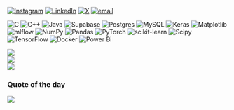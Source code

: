 [![Instagram](https://img.shields.io/badge/Instagram-%23E4405F.svg?logo=Instagram&logoColor=white)](https://instagram.com/jadalaouie) [![LinkedIn](https://img.shields.io/badge/LinkedIn-%230077B5.svg?logo=linkedin&logoColor=white)](https://www.linkedin.com/in/jad-alaouie/) [![X](https://img.shields.io/badge/X-black.svg?logo=X&logoColor=white)](https://x.com/JadAlaouie) [![email](https://img.shields.io/badge/Email-D14836?logo=gmail&logoColor=white)](mailto:jadalaouie@gmail.com) 

<!-- Snake Game Repo View -->



![C](https://img.shields.io/badge/c-%2300599C.svg?style=for-the-badge&logo=c&logoColor=white) ![C++](https://img.shields.io/badge/c++-%2300599C.svg?style=for-the-badge&logo=c%2B%2B&logoColor=white) ![Java](https://img.shields.io/badge/java-%23ED8B00.svg?style=for-the-badge&logo=openjdk&logoColor=white) ![Supabase](https://img.shields.io/badge/Supabase-3ECF8E?style=for-the-badge&logo=supabase&logoColor=white) ![Postgres](https://img.shields.io/badge/postgres-%23316192.svg?style=for-the-badge&logo=postgresql&logoColor=white) ![MySQL](https://img.shields.io/badge/mysql-4479A1.svg?style=for-the-badge&logo=mysql&logoColor=white) ![Keras](https://img.shields.io/badge/Keras-%23D00000.svg?style=for-the-badge&logo=Keras&logoColor=white) ![Matplotlib](https://img.shields.io/badge/Matplotlib-%23ffffff.svg?style=for-the-badge&logo=Matplotlib&logoColor=black) ![mlflow](https://img.shields.io/badge/mlflow-%23d9ead3.svg?style=for-the-badge&logo=numpy&logoColor=blue) ![NumPy](https://img.shields.io/badge/numpy-%23013243.svg?style=for-the-badge&logo=numpy&logoColor=white) ![Pandas](https://img.shields.io/badge/pandas-%23150458.svg?style=for-the-badge&logo=pandas&logoColor=white) ![PyTorch](https://img.shields.io/badge/PyTorch-%23EE4C2C.svg?style=for-the-badge&logo=PyTorch&logoColor=white) ![scikit-learn](https://img.shields.io/badge/scikit--learn-%23F7931E.svg?style=for-the-badge&logo=scikit-learn&logoColor=white) ![Scipy](https://img.shields.io/badge/SciPy-%230C55A5.svg?style=for-the-badge&logo=scipy&logoColor=%white) ![TensorFlow](https://img.shields.io/badge/TensorFlow-%23FF6F00.svg?style=for-the-badge&logo=TensorFlow&logoColor=white) ![Docker](https://img.shields.io/badge/docker-%230db7ed.svg?style=for-the-badge&logo=docker&logoColor=white) ![Power Bi](https://img.shields.io/badge/power_bi-F2C811?style=for-the-badge&logo=powerbi&logoColor=black)


![](https://github-readme-stats.vercel.app/api?username=JadAlaouie&theme=calm_pink&hide_border=false&include_all_commits=true&count_private=true)<br/>
![](https://nirzak-streak-stats.vercel.app/?user=JadAlaouie&theme=calm_pink&hide_border=false)<br/>
![](https://github-readme-stats.vercel.app/api/top-langs/?username=JadAlaouie&theme=calm_pink&hide_border=false&include_all_commits=true&count_private=true&layout=compact)

### Quote of the day
![](https://quotes-github-readme.vercel.app/api?type=horizontal&theme=dark)
